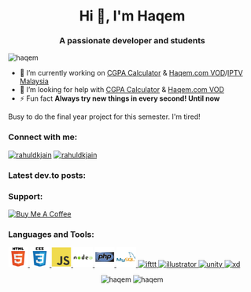 <h1 align="center">Hi 👋, I'm Haqem</h1>
<h3 align="center">A passionate developer and students</h3>

<p align="left"> <img src="https://komarev.com/ghpvc/?username=haqem&label=Profile%20views&color=0e75b6&style=flat" alt="haqem" /> </p>

- 🔭 I’m currently working on [CGPA Calculator](https://haqem.com/cgpa) & [Haqem.com VOD](https://haqem.com/vod)/[IPTV Malaysia](https://github.com/haqem/iptv-malaysia)
- 🤝 I’m looking for help with [CGPA Calculator](https://haqem.com/cgpa) & [Haqem.com VOD](https://haqem.com/vod)
- ⚡ Fun fact **Always try new things in every second! Until now**

Busy to do the final year project for this semester. I'm tired!

<h3 align="left">Connect with me:</h3>
<p align="left">
<a href="https://dev.to/haqem" target="_blank"><img align="center" src="https://cdn.jsdelivr.net/npm/simple-icons@7.19.0/icons/devdotto.svg" alt="rahuldkjain" height="30" width="40" /></a>
<a href="https://linkedin.com/ahmad-luqman-haqem" target="_blank"><img align="center" src="https://cdn.jsdelivr.net/npm/simple-icons@7.19.0/icons/linkedin.svg" alt="rahuldkjain" height="30" width="40" /></a>
</p>

<h3 align="left">Latest dev.to posts:</h3>
<!-- BLOG-POST-LIST:START -->
<!-- BLOG-POST-LIST:END -->

<h3 align="left">Support:</h3>
<a href="https://www.buymeacoffee.com/haqem" target="_blank"><img src="https://cdn.buymeacoffee.com/buttons/v2/default-yellow.png" alt="Buy Me A Coffee" style="height: 60px !important;width: 217px !important;" ></a>

<h3 align="left">Languages and Tools:</h3>

<p align="left">
<a href="https://www.w3.org/html/" target="_blank"> <img src="https://raw.githubusercontent.com/devicons/devicon/master/icons/html5/html5-original-wordmark.svg" alt="html5" width="40" height="40"/> </a>
    <a href="https://www.w3schools.com/css/" target="_blank"> <img src="https://raw.githubusercontent.com/devicons/devicon/master/icons/css3/css3-original-wordmark.svg" alt="css3" width="40" height="40"/> </a>
    <a href="https://developer.mozilla.org/en-US/docs/Web/JavaScript" target="_blank"> <img src="https://raw.githubusercontent.com/devicons/devicon/master/icons/javascript/javascript-original.svg" alt="javascript" width="40" height="40"/> </a>
      <a href="https://nodejs.org" target="_blank"> <img src="https://raw.githubusercontent.com/devicons/devicon/master/icons/nodejs/nodejs-original-wordmark.svg" alt="nodejs" width="40" height="40"/> </a>
  <a href="https://www.php.net" target="_blank" rel="noreferrer"> <img src="https://raw.githubusercontent.com/devicons/devicon/master/icons/php/php-original.svg" alt="php" width="40" height="40"/> </a>
  <a href="https://www.mysql.com/" target="_blank" rel="noreferrer"> <img src="https://raw.githubusercontent.com/devicons/devicon/master/icons/mysql/mysql-original-wordmark.svg" alt="mysql" width="40" height="40"/>
    <a href="https://ifttt.com/" target="_blank" rel="noreferrer"> <img src="https://www.vectorlogo.zone/logos/ifttt/ifttt-ar21.svg" alt="ifttt" width="40" height="40"/> </a> <a href="https://www.adobe.com/in/products/illustrator.html" target="_blank" rel="noreferrer"> <img src="https://www.vectorlogo.zone/logos/adobe_illustrator/adobe_illustrator-icon.svg" alt="illustrator" width="40" height="40"/>
    <a href="https://unity.com/" target="_blank" rel="noreferrer"> <img src="https://www.vectorlogo.zone/logos/unity3d/unity3d-icon.svg" alt="unity" width="40" height="40"/> 
      <a href="https://www.adobe.com/products/xd.html" target="_blank" rel="noreferrer"> <img src="https://cdn.worldvectorlogo.com/logos/adobe-xd.svg" alt="xd" width="40" height="40"/> </a>
 </p>

<p align="center"> <img src=https://github-readme-stats.vercel.app/api?username=haqem&show_icons=true alt=haqem /> <img src="https://github-readme-streak-stats.herokuapp.com/?user=haqem&" alt="haqem" /> </p>

<!---
haqem/haqem is a ✨ special ✨ repository because its `README.md` (this file) appears on your GitHub profile.
You can click the Preview link to take a look at your changes.
--->
